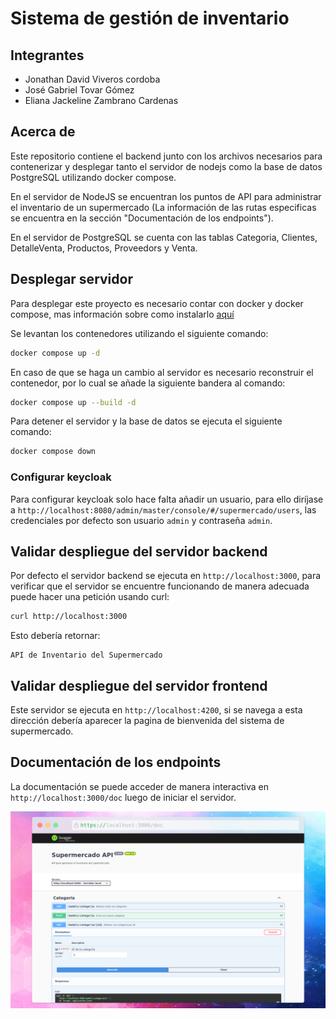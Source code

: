 # Sistema de gestión de inventario

## Integrantes

- Jonathan David Viveros cordoba
- José Gabriel Tovar Gómez
- Eliana Jackeline Zambrano Cardenas

## Acerca de

Este repositorio contiene el backend junto con los archivos necesarios para contenerizar y desplegar tanto el servidor de nodejs como la base de datos PostgreSQL utilizando docker compose.

En el servidor de NodeJS se encuentran los puntos de API para administrar el inventario de un supermercado (La información de las rutas especificas se encuentra en la sección "Documentación de los endpoints").

En el servidor de PostgreSQL se cuenta con las tablas Categoria, Clientes, DetalleVenta, Productos, Proveedors y Venta.

## Desplegar servidor

Para desplegar este proyecto es necesario contar con docker y docker compose, mas información sobre como instalarlo [aquí](https://docs.docker.com/engine/install/)

Se levantan los contenedores utilizando el siguiente comando:

```bash
docker compose up -d
```

En caso de que se haga un cambio al servidor es necesario reconstruir el contenedor, por lo cual se añade la siguiente bandera al comando:

```bash
docker compose up --build -d
```

Para detener el servidor y la base de datos se ejecuta el siguiente comando:

```bash
docker compose down
```

### Configurar keycloak

Para configurar keycloak solo hace falta añadir un usuario, para ello diríjase a `http://localhost:8080/admin/master/console/#/supermercado/users`, las credenciales por defecto son usuario `admin` y contraseña `admin`.

## Validar despliegue del servidor backend

Por defecto el servidor backend se ejecuta en `http://localhost:3000`, para verificar que el servidor se encuentre funcionando de manera adecuada puede hacer una petición usando curl:

```bash
curl http://localhost:3000
```

Esto debería retornar:

```
API de Inventario del Supermercado
```

## Validar despliegue del servidor frontend

Este servidor se ejecuta en `http://localhost:4200`, si se navega a esta dirección debería aparecer la pagina de bienvenida del sistema de supermercado.

## Documentación de los endpoints

La documentación se puede acceder de manera interactiva en `http://localhost:3000/doc` luego de iniciar el servidor.

![Captura de la pagina de documentación](./assets/documentacion.png)
